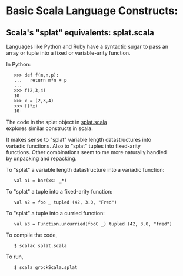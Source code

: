 # Basic Scala Language Constructs:

## Scala's "splat" equivalents: splat.scala
Languages like Python and Ruby have a syntactic sugar to pass an<br>
array or tuple into a fixed or variable-arity function.

In Python:
```
   >>> def f(m,n,p):
   ...   return m*n + p
   ...
   >>> f(2,3,4)
   10
   >>> x = (2,3,4)
   >>> f(*x)
   10
```
The code in the splat object in [splat.scala](splat.scala)<br>
explores similar constructs in scala.

It makes sense to "splat" variable length datastructures into<br>
variadic functions.  Also to "splat" tuples into fixed-arity<br>
functions.  Other combinations seem to me more naturally handled<br>
by unpacking and repacking.

To "splat" a variable length datastructure into a variadic function:
```
   val a1 = bar(xs: _*)
```
To "splat" a tuple into a fixed-arity function:
```
   val a2 = foo _ tupled (42, 3.0, "Fred")
```
To "splat" a tuple into a curried function:
```
   val a3 = Function.uncurried(fooC _) tupled (42, 3.0, "fred")
```

To compile the code, 
```
   $ scalac splat.scala
```
To run,
```
   $ scala grockScala.splat  
```

